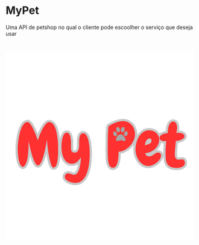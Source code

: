 # MyPet
Uma API de petshop no qual o cliente pode escoolher o serviço que deseja usar 

<h1>
    <img src="./img/MyPet-logo2.png"/>
</h1>
